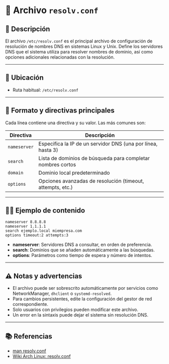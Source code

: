 <!-- filepath: /home/zheiar/github/networking-linux-tools/docs/resolv.conf.md -->

# 📄 Archivo `resolv.conf`

## 🧾 Descripción

El archivo `/etc/resolv.conf` es el principal archivo de configuración de resolución de nombres DNS en sistemas Linux y Unix. Define los servidores DNS que el sistema utiliza para resolver nombres de dominio, así como opciones adicionales relacionadas con la resolución.

---

## 📂 Ubicación

- Ruta habitual: `/etc/resolv.conf`

---

## 📝 Formato y directivas principales

Cada línea contiene una directiva y su valor. Las más comunes son:

| Directiva         | Descripción                                                      |
|------------------ |-----------------------------------------------------------------|
| `nameserver`      | Especifica la IP de un servidor DNS (una por línea, hasta 3)     |
| `search`          | Lista de dominios de búsqueda para completar nombres cortos       |
| `domain`          | Dominio local predeterminado                                     |
| `options`         | Opciones avanzadas de resolución (timeout, attempts, etc.)       |

---

## 🧑‍💻 Ejemplo de contenido

```
nameserver 8.8.8.8
nameserver 1.1.1.1
search ejemplo.local miempresa.com
options timeout:2 attempts:3
```

- **nameserver**: Servidores DNS a consultar, en orden de preferencia.
- **search**: Dominios que se añaden automáticamente a las búsquedas.
- **options**: Parámetros como tiempo de espera y número de intentos.

---

## ⚠️ Notas y advertencias

- El archivo puede ser sobrescrito automáticamente por servicios como NetworkManager, `dhclient` o `systemd-resolved`.
- Para cambios persistentes, edite la configuración del gestor de red correspondiente.
- Solo usuarios con privilegios pueden modificar este archivo.
- Un error en la sintaxis puede dejar el sistema sin resolución DNS.

---

## 📚 Referencias

- [man resolv.conf](https://man7.org/linux/man-pages/man5/resolv.conf.5.html)
- [Wiki Arch Linux: resolv.conf](https://wiki.archlinux.org/title/Resolv.conf)
